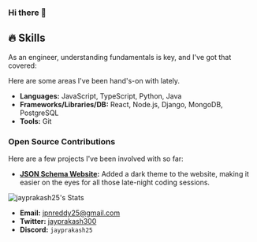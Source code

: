 ### Hi there 👋

## 🔥 Skills

As an engineer, understanding fundamentals is key, and I've got that covered:

Here are some areas I've been hand's-on with lately.

- **Languages:** JavaScript, TypeScript, Python, Java
- **Frameworks/Libraries/DB:** React, Node.js, Django, MongoDB, PostgreSQL
- **Tools:** Git

### Open Source Contributions

Here are a few projects I've been involved with so far:

- **[JSON Schema Website](https://github.com/json-schema-org/website):** Added a dark theme to the website, making it easier on the eyes for all those late-night coding sessions.


![jayprakash25's Stats](https://github-readme-stats.vercel.app/api?username=jayprakash25&theme=vue-dark&show_icons=true&hide_border=true&count_private=true)

- **Email:** [jpnreddy25@gmail.com](mailto:jpnreddy25@gmail.com)
- **Twitter:** [jayprakash300](https://twitter.com/Jayprakash300)
- **Discord:** `jayprakash25`




